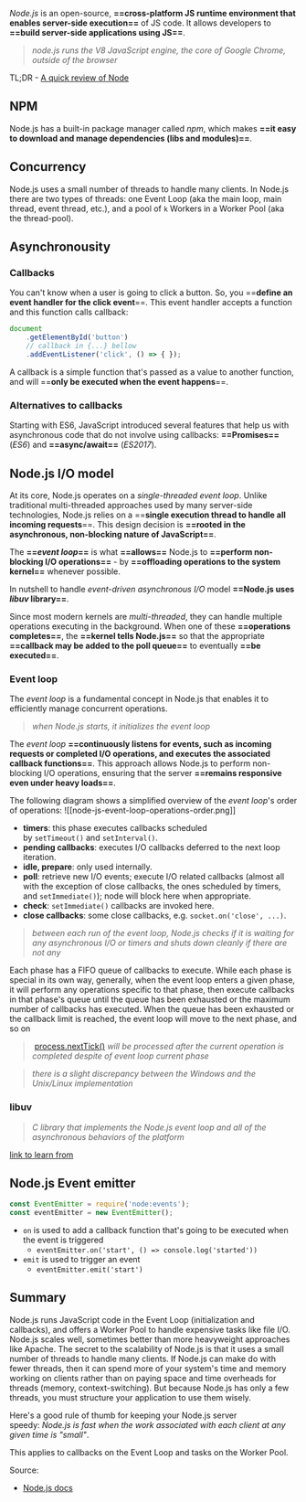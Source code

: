 *Node.js* is an open-source, **==cross-platform JS runtime environment that enables server-side execution==** of JS code. It allows developers to **==build server-side applications using JS==**.

> *node.js runs the V8 JavaScript engine, the core of Google Chrome, outside of the browser*

TL;DR - [A quick review of Node](https://nodejs.org/en/learn/asynchronous-work/dont-block-the-event-loop#:~:text=of%20Service%20attack.-,A%20quick%20review%20of%20Node,-Node.js%20uses)
## NPM

Node.js has a built-in package manager called *npm*, which makes **==it easy to download and manage dependencies (libs and modules)==**.

## Concurrency

Node.js uses a small number of threads to handle many clients. 
In Node.js there are two types of threads: one Event Loop (aka the main loop, main thread, event thread, etc.), and a pool of `k` Workers in a Worker Pool (aka the thread-pool).

## Asynchronousity

### Callbacks

You can't know when a user is going to click a button. So, you ==**define an event handler for the click event**==. This event handler accepts a function and this function calls callback:
``` javascript title:callback.js
document
	.getElementById('button')
	// callback in {...} bellow
	.addEventListener('click', () => { });
```
A callback is a simple function that's passed as a value to another function, and will ==**only be executed when the event happens**==.

### Alternatives to callbacks

Starting with ES6, JavaScript introduced several features that help us with asynchronous code that do not involve using callbacks: **==Promises==** (*ES6*) and **==async/await==** (*ES2017*).


## Node.js I/O model

At its core, Node.js operates on a *single-threaded event loop*. Unlike traditional multi-threaded approaches used by many server-side technologies, Node.js relies on a ==**single execution thread to handle all incoming requests**==. This design decision is **==rooted in the asynchronous, non-blocking nature of JavaScript==**.

The **==*event loop*==** is what **==allows==** Node.js to **==perform non-blocking I/O operations==** - by **==offloading operations to the system kernel==** whenever possible.

In nutshell to handle *event-driven asynchronous I/O* model **==Node.js uses *libuv* library==**.

Since most modern kernels are *multi-threaded*, they can handle multiple operations executing in the background. When one of these **==operations completes==**, the **==kernel tells Node.js==** so that the appropriate **==callback may be added to the poll queue==** to eventually **==be executed==**. 

### Event loop

The *event loop* is a fundamental concept in Node.js that enables it to efficiently manage concurrent operations.

> *when Node.js starts, it initializes the event loop*

The *event loop* **==continuously listens for events, such as incoming requests or completed I/O operations, and executes the associated callback functions==**. This approach allows Node.js to perform non-blocking I/O operations, ensuring that the server **==remains responsive even under heavy loads==**.

The following diagram shows a simplified overview of the *event loop*'s order of operations:
![[node-js-event-loop-operations-order.png]]

- **timers**: this phase executes callbacks scheduled by `setTimeout()` and `setInterval()`.
- **pending callbacks**: executes I/O callbacks deferred to the next loop iteration.
- **idle, prepare**: only used internally.
- **poll**: retrieve new I/O events; execute I/O related callbacks (almost all with the exception of close callbacks, the ones scheduled by timers, and `setImmediate()`); node will block here when appropriate.
- **check**: `setImmediate()` callbacks are invoked here.
- **close callbacks**: some close callbacks, e.g. `socket.on('close', ...)`.

>*between each run of the event loop, Node.js checks if it is waiting for any asynchronous I/O or timers and shuts down cleanly if there are not any*

Each phase has a FIFO queue of callbacks to execute. While each phase is special in its own way, generally, when the event loop enters a given phase, it will perform any operations specific to that phase, then execute callbacks in that phase's queue until the queue has been exhausted or the maximum number of callbacks has executed. When the queue has been exhausted or the callback limit is reached, the event loop will move to the next phase, and so on

> [process.nextTick()](https://nodejs.org/en/learn/asynchronous-work/event-loop-timers-and-nexttick#:~:text=to%20reason%20about.-,Why%20use%20process.nextTick()%3F,-There%20are%20two) *will be processed after the current operation is completed despite of event loop current phase*

> *there is a slight discrepancy between the Windows and the Unix/Linux implementation*


### libuv

>*C library that implements the Node.js event loop and all of the asynchronous behaviors of the platform*

[link to learn from](https://docs.libuv.org/en/v1.x/design.html) 


## Node.js Event emitter

``` javascript title: node-js-event-emitter.js
const EventEmitter = require('node:events');
const eventEmitter = new EventEmitter();
```

- `on` is used to add a callback function that's going to be executed when the event is triggered
	- `eventEmitter.on('start', () => console.log('started'))`
- `emit` is used to trigger an event
	- `eventEmitter.emit('start')`


## Summary

Node.js runs JavaScript code in the Event Loop (initialization and callbacks), and offers a Worker Pool to handle expensive tasks like file I/O. Node.js scales well, sometimes better than more heavyweight approaches like Apache. The secret to the scalability of Node.js is that it uses a small number of threads to handle many clients. If Node.js can make do with fewer threads, then it can spend more of your system's time and memory working on clients rather than on paying space and time overheads for threads (memory, context-switching). But because Node.js has only a few threads, you must structure your application to use them wisely.

Here's a good rule of thumb for keeping your Node.js server speedy: _Node.js is fast when the work associated with each client at any given time is "small"_.

This applies to callbacks on the Event Loop and tasks on the Worker Pool.

Source:
- [Node.js docs](https://nodejs.org/en/learn/asynchronous-work/event-loop-timers-and-nexttick)